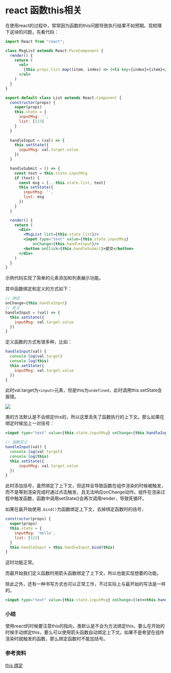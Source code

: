 # react 函数this相关

在使用react的过程中，常常因为函数的this问题导致执行结果不如预期。现梳理下这块的问题，先看代码：

```jsx
import React from "react";

class MsgList extends React.PureComponent {
  render() {
    return (
      <ul>
        {this.props.list.map((item, index) => (<li key={index}>{item}</li>))}
      </ul>
    )
  }
}

export default class List extends React.Component {
  constructor(props) {
    super(props)
    this.state = {
      inputMsg: '',
      list: [123]
    }
  }
  
  handleInput = (val) => {
    this.setState({
      inputMsg: val.target.value
    })
  }

  handleSubmit = () => {
    const text = this.state.inputMsg
    if (text) {
      const msg = [...this.state.list, text]
      this.setState({
        inputMsg: '',
        list: msg
      })
    }
  }

  render() {
    return (
      <div>
        <MsgList list={this.state.list}/>
        <input type="text" value={this.state.inputMsg}
            onChange={this.handleInput}/>
        <button onClick={this.handleSubmit}>提交</button>
      </div>
    )
  }
}
```

示例代码实现了简单的元素添加和列表展示功能。

其中函数绑定和定义的方式如下：

```javascript
// 绑定
onChange={this.handleInput}
// 定义
handleInput = (val) => {
  this.setState({
    inputMsg: val.target.value
  })
}

```

定义函数的方式有很多种，比如：

```javascript
handleInput(val) {
  console.log(val.target)
  console.log(this)
  this.setState({
    inputMsg: val.target.value
  })
}
```

此时val.target为`<input>`元素，但是this为`undefined`，此时调用this.setState会报错。

![](https://ws1.sinaimg.cn/large/006tNbRwgy1fx9qh55lp6j314g0feqa5.jpg)

类的方法默认是不会绑定this的，所以这里丢失了函数执行的上下文。那么如果在绑定时候加上一对括号：

```jsx
<input type="text" value={this.state.inputMsg} onChange={this.handleInput()}/>

// 函数定义
handleInput(val) {
  console.log(val.target)
  console.log(this)
  this.setState({
      inputMsg: val.target.value
  })
}
```

此时添加括号，虽然绑定了上下文，但这样会导致函数在组件渲染的时候被触发，而不是等到渲染完成时通过点击触发，且无法响应onChange动作。组件在渲染过程中触发函数，函数中调用setState()会再次调用render，导致死循环。

如果在最开始使用`.bind()`为函数绑定上下文，去掉绑定函数时的括号，

```jsx
constructor(props) {
  super(props)
  this.state = {
    inputMsg: 'hello',
    list: [123]
  }
  this.handleInput = this.handleInput.bind(this)
}
```

这时功能正常。

而最开始我们定义函数时用箭头函数绑定了上下文，所以也能实现想要的功能。

除此之外，还有一种书写方式也可以正常工作，不过实际上与最开始的写法是一样的。

```jsx
<input type="text" value={this.state.inputMsg} onChange={(e)=>this.handleInput(e)}/>
```



### 小结

使用react的时候要注意this的指向，类默认是不会为方法绑定this，要么在开始的时候手动绑定this，要么可以使用箭头函数自动绑定上下文。如果不是希望在组件渲染时就触发的函数，那么绑定函数时不能加括号。



### 参考资料

[this 绑定](https://juejin.im/post/5afa6e2f6fb9a07aa2137f51)




